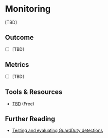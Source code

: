 # Monitoring

[TBD]

## Outcome

- [ ] [TBD]

## Metrics

- [ ] [TBD]

## Tools & Resources

- [TBD](http://example.com) (Free)

## Further Reading

- [Testing and evaluating GuardDuty detections](https://aws.amazon.com/blogs/security/testing-and-evaluating-guardduty-detections/)
